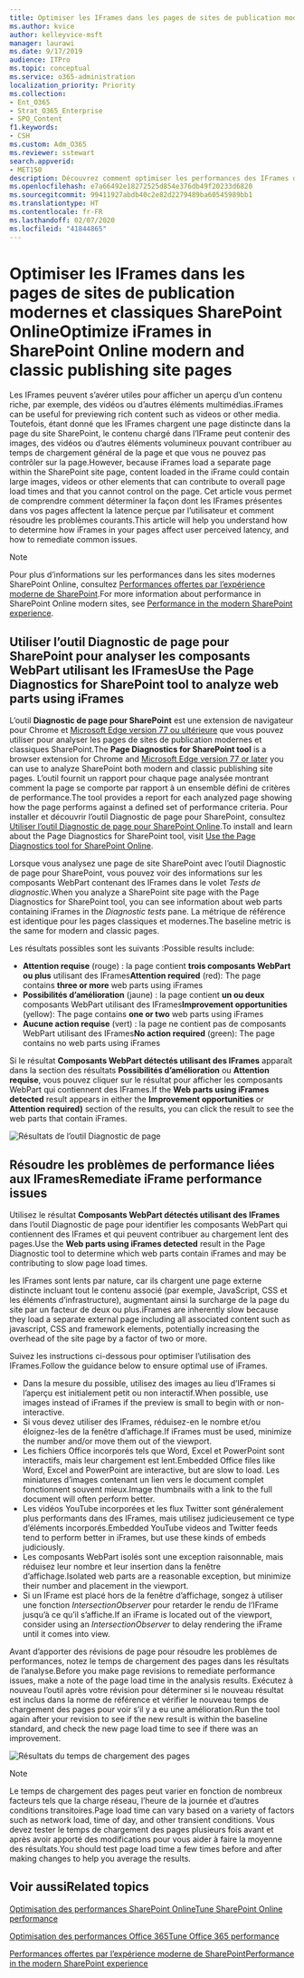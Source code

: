 ```yaml
---
title: Optimiser les IFrames dans les pages de sites de publication modernes et classiques SharePoint Online
ms.author: kvice
author: kelleyvice-msft
manager: laurawi
ms.date: 9/17/2019
audience: ITPro
ms.topic: conceptual
ms.service: o365-administration
localization_priority: Priority
ms.collection:
- Ent_O365
- Strat_O365_Enterprise
- SPO_Content
f1.keywords:
- CSH
ms.custom: Adm_O365
ms.reviewer: sstewart
search.appverid:
- MET150
description: Découvrez comment optimiser les performances des IFrames dans les pages de sites de publication modernes et classiques SharePoint Online.
ms.openlocfilehash: e7a66492e18272525d854e376db49f20233d6820
ms.sourcegitcommit: 99411927abdb40c2e82d2279489ba60545989bb1
ms.translationtype: HT
ms.contentlocale: fr-FR
ms.lasthandoff: 02/07/2020
ms.locfileid: "41844865"
---
```

# <a name="optimize-iframes-in-sharepoint-online-modern-and-classic-publishing-site-pages"></a><span data-ttu-id="78659-103">Optimiser les IFrames dans les pages de sites de publication modernes et classiques SharePoint Online</span><span class="sxs-lookup"><span data-stu-id="78659-103">Optimize iFrames in SharePoint Online modern and classic publishing site pages</span></span>

<span data-ttu-id="78659-104">Les IFrames peuvent s’avérer utiles pour afficher un aperçu d’un contenu riche, par exemple, des vidéos ou d’autres éléments multimédias.</span><span class="sxs-lookup"><span data-stu-id="78659-104">iFrames can be useful for previewing rich content such as videos or other media.</span></span> <span data-ttu-id="78659-105">Toutefois, étant donné que les IFrames chargent une page distincte dans la page du site SharePoint, le contenu chargé dans l’IFrame peut contenir des images, des vidéos ou d’autres éléments volumineux pouvant contribuer au temps de chargement général de la page et que vous ne pouvez pas contrôler sur la page.</span><span class="sxs-lookup"><span data-stu-id="78659-105">However, because iFrames load a separate page within the SharePoint site page, content loaded in the iFrame could contain large images, videos or other elements that can contribute to overall page load times and that you cannot control on the page.</span></span> <span data-ttu-id="78659-106">Cet article vous permet de comprendre comment déterminer la façon dont les IFrames présentes dans vos pages affectent la latence perçue par l’utilisateur et comment résoudre les problèmes courants.</span><span class="sxs-lookup"><span data-stu-id="78659-106">This article will help you understand how to determine how iFrames in your pages affect user perceived latency, and how to remediate common issues.</span></span>

>[!NOTE]
><span data-ttu-id="78659-107">Pour plus d’informations sur les performances dans les sites modernes SharePoint Online, consultez [Performances offertes par l’expérience moderne de SharePoint](https://docs.microsoft.com/sharepoint/modern-experience-performance).</span><span class="sxs-lookup"><span data-stu-id="78659-107">For more information about performance in SharePoint Online modern sites, see [Performance in the modern SharePoint experience](https://docs.microsoft.com/sharepoint/modern-experience-performance).</span></span>

## <a name="use-the-page-diagnostics-for-sharepoint-tool-to-analyze-web-parts-using-iframes"></a><span data-ttu-id="78659-108">Utiliser l’outil Diagnostic de page pour SharePoint pour analyser les composants WebPart utilisant les IFrames</span><span class="sxs-lookup"><span data-stu-id="78659-108">Use the Page Diagnostics for SharePoint tool to analyze web parts using iFrames</span></span>

<span data-ttu-id="78659-109">L’outil **Diagnostic de page pour SharePoint** est une extension de navigateur pour Chrome et [Microsoft Edge version 77 ou ultérieure](https://www.microsoftedgeinsider.com/download?form=MI13E8&OCID=MI13E8) que vous pouvez utiliser pour analyser les pages de sites de publication modernes et classiques SharePoint.</span><span class="sxs-lookup"><span data-stu-id="78659-109">The **Page Diagnostics for SharePoint tool** is a browser extension for Chrome and [Microsoft Edge version 77 or later](https://www.microsoftedgeinsider.com/download?form=MI13E8&OCID=MI13E8) you can use to analyze SharePoint both modern and classic publishing site pages.</span></span> <span data-ttu-id="78659-110">L’outil fournit un rapport pour chaque page analysée montrant comment la page se comporte par rapport à un ensemble défini de critères de performance.</span><span class="sxs-lookup"><span data-stu-id="78659-110">The tool provides a report for each analyzed page showing how the page performs against a defined set of performance criteria.</span></span> <span data-ttu-id="78659-111">Pour installer et découvrir l’outil Diagnostic de page pour SharePoint, consultez [Utiliser l’outil Diagnostic de page pour SharePoint Online](page-diagnostics-for-spo.md).</span><span class="sxs-lookup"><span data-stu-id="78659-111">To install and learn about the Page Diagnostics for SharePoint tool, visit [Use the Page Diagnostics tool for SharePoint Online](page-diagnostics-for-spo.md).</span></span>

<span data-ttu-id="78659-112">Lorsque vous analysez une page de site SharePoint avec l’outil Diagnostic de page pour SharePoint, vous pouvez voir des informations sur les composants WebPart contenant des IFrames dans le volet _Tests de diagnostic_.</span><span class="sxs-lookup"><span data-stu-id="78659-112">When you analyze a SharePoint site page with the Page Diagnostics for SharePoint tool, you can see information about web parts containing iFrames in the _Diagnostic tests_ pane.</span></span> <span data-ttu-id="78659-113">La métrique de référence est identique pour les pages classiques et modernes.</span><span class="sxs-lookup"><span data-stu-id="78659-113">The baseline metric is the same for modern and classic pages.</span></span>

<span data-ttu-id="78659-114">Les résultats possibles sont les suivants :</span><span class="sxs-lookup"><span data-stu-id="78659-114">Possible results include:</span></span>

- <span data-ttu-id="78659-115">**Attention requise** (rouge) : la page contient **trois composants WebPart ou plus** utilisant des IFrames</span><span class="sxs-lookup"><span data-stu-id="78659-115">**Attention required** (red): The page contains **three or more** web parts using iFrames</span></span>
- <span data-ttu-id="78659-116">**Possibilités d’amélioration** (jaune) : la page contient **un ou deux** composants WebPart utilisant des IFrames</span><span class="sxs-lookup"><span data-stu-id="78659-116">**Improvement opportunities** (yellow): The page contains **one or two** web parts using iFrames</span></span>
- <span data-ttu-id="78659-117">**Aucune action requise** (vert) : la page ne contient pas de composants WebPart utilisant des IFrames</span><span class="sxs-lookup"><span data-stu-id="78659-117">**No action required** (green): The page contains no web parts using iFrames</span></span>

<span data-ttu-id="78659-118">Si le résultat **Composants WebPart détectés utilisant des IFrames** apparaît dans la section des résultats **Possibilités d’amélioration** ou **Attention requise**, vous pouvez cliquer sur le résultat pour afficher les composants WebPart qui contiennent des IFrames.</span><span class="sxs-lookup"><span data-stu-id="78659-118">If the **Web parts using iFrames detected** result appears in either the **Improvement opportunities** or **Attention required)** section of the results, you can click the result to see the web parts that contain iFrames.</span></span>

![Résultats de l’outil Diagnostic de page](media/modern-portal-optimization/pagediag-iframe-yellow.png)

## <a name="remediate-iframe-performance-issues"></a><span data-ttu-id="78659-120">Résoudre les problèmes de performance liées aux IFrames</span><span class="sxs-lookup"><span data-stu-id="78659-120">Remediate iFrame performance issues</span></span>

<span data-ttu-id="78659-121">Utilisez le résultat **Composants WebPart détectés utilisant des IFrames** dans l’outil Diagnostic de page pour identifier les composants WebPart qui contiennent des IFrames et qui peuvent contribuer au chargement lent des pages.</span><span class="sxs-lookup"><span data-stu-id="78659-121">Use the **Web parts using iFrames detected** result in the Page Diagnostic tool to determine which web parts contain iFrames and may be contributing to slow page load times.</span></span>

<span data-ttu-id="78659-122">les IFrames sont lents par nature, car ils chargent une page externe distincte incluant tout le contenu associé (par exemple, JavaScript, CSS et les éléments d’infrastructure), augmentant ainsi la surcharge de la page du site par un facteur de deux ou plus.</span><span class="sxs-lookup"><span data-stu-id="78659-122">iFrames are inherently slow because they load a separate external page including all associated content such as javascript, CSS and framework elements, potentially increasing the overhead of the site page by a factor of two or more.</span></span>

<span data-ttu-id="78659-123">Suivez les instructions ci-dessous pour optimiser l’utilisation des IFrames.</span><span class="sxs-lookup"><span data-stu-id="78659-123">Follow the guidance below to ensure optimal use of iFrames.</span></span>

- <span data-ttu-id="78659-124">Dans la mesure du possible, utilisez des images au lieu d’IFrames si l’aperçu est initialement petit ou non interactif.</span><span class="sxs-lookup"><span data-stu-id="78659-124">When possible, use images instead of iFrames if the preview is small to begin with or non-interactive.</span></span>
- <span data-ttu-id="78659-125">Si vous devez utiliser des IFrames, réduisez-en le nombre et/ou éloignez-les de la fenêtre d’affichage.</span><span class="sxs-lookup"><span data-stu-id="78659-125">If iFrames must be used, minimize the number and/or move them out of the viewport.</span></span>
- <span data-ttu-id="78659-126">Les fichiers Office incorporés tels que Word, Excel et PowerPoint sont interactifs, mais leur chargement est lent.</span><span class="sxs-lookup"><span data-stu-id="78659-126">Embedded Office files like Word, Excel and PowerPoint are interactive, but are slow to load.</span></span> <span data-ttu-id="78659-127">Les miniatures d’images contenant un lien vers le document complet fonctionnent souvent mieux.</span><span class="sxs-lookup"><span data-stu-id="78659-127">Image thumbnails with a link to the full document will often perform better.</span></span>
- <span data-ttu-id="78659-128">Les vidéos YouTube incorporées et les flux Twitter sont généralement plus performants dans des IFrames, mais utilisez judicieusement ce type d’éléments incorporés.</span><span class="sxs-lookup"><span data-stu-id="78659-128">Embedded YouTube videos and Twitter feeds tend to perform better in iFrames, but use these kinds of embeds judiciously.</span></span>
- <span data-ttu-id="78659-129">Les composants WebPart isolés sont une exception raisonnable, mais réduisez leur nombre et leur insertion dans la fenêtre d’affichage.</span><span class="sxs-lookup"><span data-stu-id="78659-129">Isolated web parts are a reasonable exception, but minimize their number and placement in the viewport.</span></span>
- <span data-ttu-id="78659-130">Si un IFrame est placé hors de la fenêtre d’affichage, songez à utiliser une fonction _IntersectionObserver_ pour retarder le rendu de l’IFrame jusqu’à ce qu’il s’affiche.</span><span class="sxs-lookup"><span data-stu-id="78659-130">If an iFrame is located out of the viewport, consider using an _IntersectionObserver_ to delay rendering the iFrame until it comes into view.</span></span>

<span data-ttu-id="78659-131">Avant d’apporter des révisions de page pour résoudre les problèmes de performances, notez le temps de chargement des pages dans les résultats de l’analyse.</span><span class="sxs-lookup"><span data-stu-id="78659-131">Before you make page revisions to remediate performance issues, make a note of the page load time in the analysis results.</span></span> <span data-ttu-id="78659-132">Exécutez à nouveau l’outil après votre révision pour déterminer si le nouveau résultat est inclus dans la norme de référence et vérifier le nouveau temps de chargement des pages pour voir s’il y a eu une amélioration.</span><span class="sxs-lookup"><span data-stu-id="78659-132">Run the tool again after your revision to see if the new result is within the baseline standard, and check the new page load time to see if there was an improvement.</span></span>

![Résultats du temps de chargement des pages](media/modern-portal-optimization/pagediag-page-load-time.png)

>[!NOTE]
><span data-ttu-id="78659-134">Le temps de chargement des pages peut varier en fonction de nombreux facteurs tels que la charge réseau, l’heure de la journée et d’autres conditions transitoires.</span><span class="sxs-lookup"><span data-stu-id="78659-134">Page load time can vary based on a variety of factors such as network load, time of day, and other transient conditions.</span></span> <span data-ttu-id="78659-135">Vous devez tester le temps de chargement des pages plusieurs fois avant et après avoir apporté des modifications pour vous aider à faire la moyenne des résultats.</span><span class="sxs-lookup"><span data-stu-id="78659-135">You should test page load time a few times before and after making changes to help you average the results.</span></span>

## <a name="related-topics"></a><span data-ttu-id="78659-136">Voir aussi</span><span class="sxs-lookup"><span data-stu-id="78659-136">Related topics</span></span>

[<span data-ttu-id="78659-137">Optimisation des performances SharePoint Online</span><span class="sxs-lookup"><span data-stu-id="78659-137">Tune SharePoint Online performance</span></span>](tune-sharepoint-online-performance.md)

[<span data-ttu-id="78659-138">Optimisation des performances Office 365</span><span class="sxs-lookup"><span data-stu-id="78659-138">Tune Office 365 performance</span></span>](tune-office-365-performance.md)

[<span data-ttu-id="78659-139">Performances offertes par l’expérience moderne de SharePoint</span><span class="sxs-lookup"><span data-stu-id="78659-139">Performance in the modern SharePoint experience</span></span>](https://docs.microsoft.com/sharepoint/modern-experience-performance)
